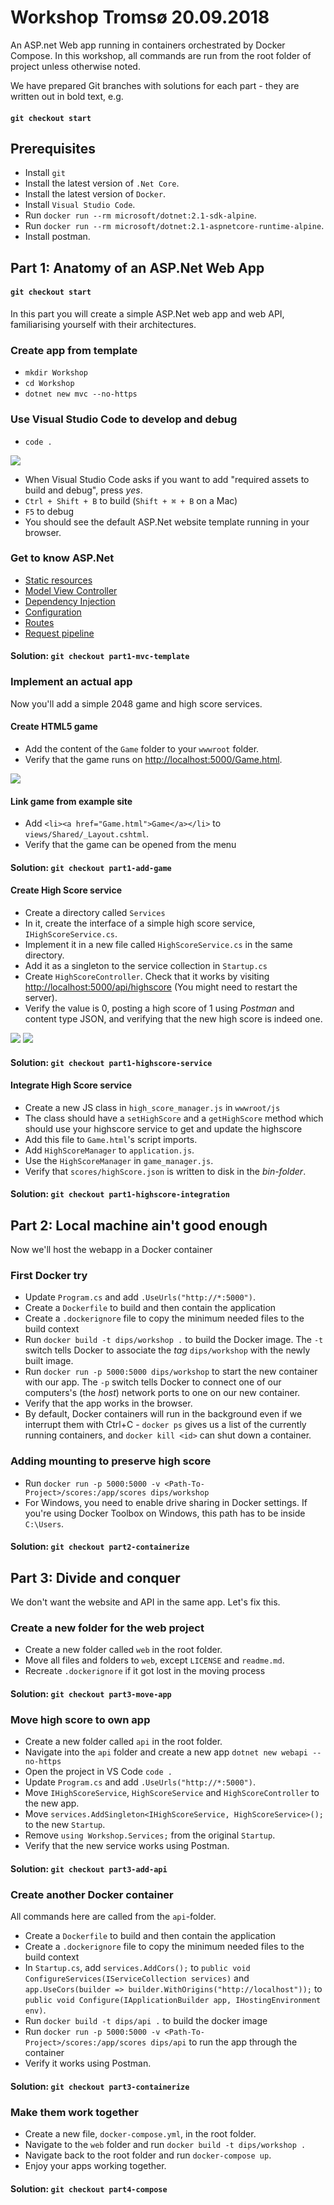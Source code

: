 # Workshop Tromsø 20.09.2018

An ASP.net Web app running in containers orchestrated by Docker Compose. In this workshop, all commands are run from the root folder of project unless otherwise noted.

We have prepared Git branches with solutions for each part - they are written out in bold text, e.g.
#### `git checkout start`

## Prerequisites

- Install `git`
- Install the latest version of `.Net Core`.
- Install the latest version of `Docker`.
- Install `Visual Studio Code`.
- Run `docker run --rm microsoft/dotnet:2.1-sdk-alpine`.
- Run `docker run --rm microsoft/dotnet:2.1-aspnetcore-runtime-alpine`.
- Install postman.

## Part 1: Anatomy of an ASP.Net Web App
#### `git checkout start`

In this part you will create a simple ASP.Net web app and web API, familiarising yourself with their architectures.

### Create app from template

- `mkdir Workshop`
- `cd Workshop`
- `dotnet new mvc --no-https`

### Use Visual Studio Code to develop and debug

- `code .`

![](doc/vscode.png)

- When Visual Studio Code asks if you want to add "required assets to build and debug", press *yes*.
- `Ctrl + Shift + B` to build (`Shift + ⌘ + B` on a Mac)
- `F5` to debug
- You should see the default ASP.Net website template running in your browser.

### Get to know ASP.Net

- [Static resources](https://docs.microsoft.com/en-us/aspnet/core/fundamentals/static-files?view=aspnetcore-2.1&tabs=aspnetcore2x)
- [Model View Controller](https://docs.microsoft.com/en-us/aspnet/core/mvc/overview?view=aspnetcore-2.1)
- [Dependency Injection](https://docs.microsoft.com/en-us/aspnet/core/fundamentals/dependency-injection?view=aspnetcore-2.1)
- [Configuration](https://docs.microsoft.com/en-us/aspnet/core/fundamentals/configuration/?view=aspnetcore-2.1)
- [Routes](https://docs.microsoft.com/en-us/aspnet/core/fundamentals/routing?view=aspnetcore-2.1)
- [Request pipeline](https://docs.microsoft.com/en-us/aspnet/core/fundamentals/middleware/?view=aspnetcore-2.1)

#### Solution: `git checkout part1-mvc-template`

### Implement an actual app
Now you'll add a simple 2048 game and high score services. 

#### Create HTML5 game

- Add the content of the `Game` folder to your `wwwroot` folder.
- Verify that the game runs on [http://localhost:5000/Game.html](http://localhost:5000/Game.html).

![](doc/game.png)

#### Link game from example site

- Add `<li><a href="Game.html">Game</a></li>` to `views/Shared/_Layout.cshtml`.
- Verify that the game can be opened from the menu 

#### Solution: `git checkout part1-add-game`

#### Create High Score service

- Create a directory called `Services`
- In it, create the interface of a simple high score service, `IHighScoreService.cs`.
- Implement it in a new file called `HighScoreService.cs` in the same directory.
- Add it as a singleton to the service collection in `Startup.cs`
- Create `HighScoreController`. Check that it works by visiting [http://localhost:5000/api/highscore](http://localhost:5000/api/highscore) (You might need to restart the server).
- Verify the value is 0, posting a high score of 1 using _Postman_ and content type JSON, and verifying that the new high score is indeed one.

![](doc/PostmanGet.PNG)
![](doc/PostmanPost.png)

#### Solution: `git checkout part1-highscore-service`

#### Integrate High Score service

- Create a new JS class in `high_score_manager.js` in `wwwroot/js`
- The class should have a `setHighScore` and a `getHighScore` method which should use your highscore service to get and update the highscore
- Add this file to `Game.html`'s script imports.
- Add `HighScoreManager` to `application.js`.
- Use the `HighScoreManager` in `game_manager.js`.
- Verify that `scores/highScore.json` is written to disk in the _bin-folder_.

#### Solution: `git checkout part1-highscore-integration`

## Part 2: Local machine ain't good enough

Now we'll host the webapp in a Docker container

### First Docker try

- Update `Program.cs` and add `.UseUrls("http://*:5000")`.
- Create a `Dockerfile` to build and then contain the application
- Create a `.dockerignore` file to copy the minimum needed files to the build context
- Run `docker build -t dips/workshop .` to build the Docker image. The `-t` switch tells Docker to associate the *tag* `dips/workshop` with the newly built image. 
- Run `docker run -p 5000:5000 dips/workshop` to start the new container with our app. The `-p` switch tells Docker to connect one of our computers's (the *host*) network ports to one on our new container.
- Verify that the app works in the browser.
- By default, Docker containers will run in the background even if we interrupt them with Ctrl+C - `docker ps` gives us a list of the currently running containers, and `docker kill <id>` can shut down a container. 

### Adding mounting to preserve high score

- Run `docker run -p 5000:5000 -v <Path-To-Project>/scores:/app/scores dips/workshop`
- For Windows, you need to enable drive sharing in Docker settings. If you're using Docker Toolbox on Windows, this path has to be inside `C:\Users`.

#### Solution: `git checkout part2-containerize`

## Part 3: Divide and conquer

We don't want the website and API in the same app. Let's fix this.

### Create a new folder for the web project

- Create a new folder called `web` in the root folder.
- Move all files and folders to `web`, except `LICENSE` and `readme.md`.
- Recreate `.dockerignore` if it got lost in the moving process

#### Solution: `git checkout part3-move-app`

### Move high score to own app

- Create a new folder called `api` in the root folder.
- Navigate into the `api` folder and create a new app `dotnet new webapi --no-https`
- Open the project in VS Code `code .`
- Update `Program.cs` and add `.UseUrls("http://*:5000")`.
- Move `IHighScoreService`, `HighScoreService` and `HighScoreController` to the new app.
- Move `services.AddSingleton<IHighScoreService, HighScoreService>();` to the new `Startup`.
- Remove `using Workshop.Services;` from the original `Startup`.
- Verify that the new service works using Postman.

#### Solution: `git checkout part3-add-api`

### Create another Docker container

All commands here are called from the `api`-folder.

- Create a `Dockerfile` to build and then contain the application
- Create a `.dockerignore` file to copy the minimum needed files to the build context
- In `Startup.cs`, add `services.AddCors();` to `public void ConfigureServices(IServiceCollection services)` and `app.UseCors(builder => builder.WithOrigins("http://localhost"));` to `public void Configure(IApplicationBuilder app, IHostingEnvironment env)`.
- Run `docker build -t dips/api .` to build the docker image
- Run `docker run -p 5000:5000 -v <Path-To-Project>/scores:/app/scores dips/api` to run the app through the container
- Verify it works using Postman.

#### Solution: `git checkout part3-containerize`

### Make them work together

- Create a new file, `docker-compose.yml`, in the root folder.
- Navigate to the `web` folder and run `docker build -t dips/workshop .`
- Navigate back to the root folder and run `docker-compose up`.
- Enjoy your apps working together.

#### Solution: `git checkout part4-compose`
